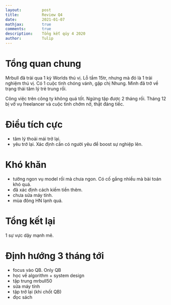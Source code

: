 ```yaml
---
layout:         post
title:          Review Q4
date:           2021-01-07
mathjax:        true
comments:       true
description:    Tổng kết qúy 4 2020
author:         Tulip
---
```


# Tổng quan chung

Mrbull đã trải qua 1 kỳ Worlds thú vị. Lỗ tầm 15tr, nhưng mà đó là 1 trải nghiệm thú vị. Có 1 cuộc tình chóng vánh, gặp chị Nhung. Mình đã trở về trạng thái tâm lý trẻ trung rồi.

Công việc trên công ty không quá tốt. Ngừng tập được 2 tháng rồi. Tháng 12 bị vỡ vụ freelancer và cuộc tình chớm nở, thật đáng tiếc.

# Điều tích cực

- tâm lý thoải mái trở lại.
- yêu trở lại. Xác định cần có người yêu để boost sự nghiệp lên.

# Khó khăn

- tưởng ngon vụ model rồi mà chưa ngon. Có cố gắng nhiều mà bài toán khó quá.
- đã xác định cách kiếm tiền thêm.
- chưa sửa máy tính.
- mùa đông HN lạnh quá.

# Tổng kết lại

1 sự vực dậy mạnh mẽ.

# Định hướng 3 tháng tới

- focus vào QB. Only QB
- học về algorithm + system design
- tập trung mrbull50
- sửa máy tính
- tập trở lại (khi chốt QB)
- đọc sách